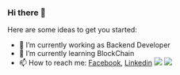 ### Hi there 👋



Here are some ideas to get you started:

- 🔭 I’m currently working as Backend Developer
- 🌱 I’m currently learning BlockChain
- 📫 How to reach me: [Facebook](https://www.facebook.com/armanferdousbijoy/), [Linkedin](https://www.linkedin.com/in/arman-bijoy-77073211a/) <img src="https://github-readme-stats.vercel.app/api?username=armanbijoy&&show_icons=true&title_color=#161616&icon_color=bb2acf&text_color=daf7dc&bg_color=#FFFEFE"> <img src="https://github-readme-streak-stats.herokuapp.com/?user=armanbijoy&currStreakNum=2FD3EB&fire=pink&sideLabels=F00)](https://git.io/streak-stats">





